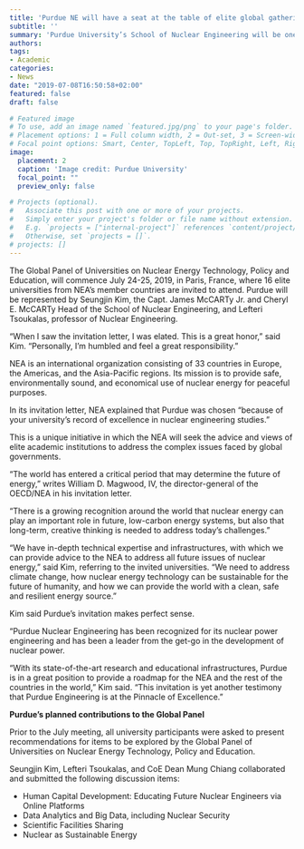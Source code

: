 ```yaml
---
title: 'Purdue NE will have a seat at the table of elite global gathering'
subtitle: ''
summary: 'Purdue University’s School of Nuclear Engineering will be one of five universities in North America to participate in an upcoming meeting arranged by the Organisation for Economic Co-operation and Development (OECD) Nuclear Energy Agency (NEA).'
authors:
tags:
- Academic
categories:
- News
date: "2019-07-08T16:50:58+02:00"
featured: false
draft: false

# Featured image
# To use, add an image named `featured.jpg/png` to your page's folder.
# Placement options: 1 = Full column width, 2 = Out-set, 3 = Screen-width
# Focal point options: Smart, Center, TopLeft, Top, TopRight, Left, Right, BottomLeft, Bottom, BottomRight
image:
  placement: 2
  caption: 'Image credit: Purdue University'
  focal_point: ""
  preview_only: false

# Projects (optional).
#   Associate this post with one or more of your projects.
#   Simply enter your project's folder or file name without extension.
#   E.g. `projects = ["internal-project"]` references `content/project/deep-learning/index.md`.
#   Otherwise, set `projects = []`.
# projects: []
---
```


The Global Panel of Universities on Nuclear Energy Technology, Policy and Education, will commence July 24-25, 2019, in Paris, France, where 16 elite universities from NEA’s member countries are invited to attend. Purdue will be represented by Seungjin Kim, the Capt. James McCARTy Jr. and Cheryl E. McCARTy Head of the School of Nuclear Engineering, and Lefteri Tsoukalas, professor of Nuclear Engineering.

“When I saw the invitation letter, I was elated. This is a great honor,” said Kim. “Personally, I’m humbled and feel a great responsibility.”

NEA is an international organization consisting of 33 countries in Europe, the Americas, and the Asia-Pacific regions. Its mission is to provide safe, environmentally sound, and economical use of nuclear energy for peaceful purposes.

In its invitation letter, NEA explained that Purdue was chosen “because of your university’s record of excellence in nuclear engineering studies.”

This is a unique initiative in which the NEA will seek the advice and views of elite academic institutions to address the complex issues faced by global governments.

“The world has entered a critical period that may determine the future of energy,” writes William D. Magwood, IV, the director-general of the OECD/NEA in his invitation letter.

“There is a growing recognition around the world that nuclear energy can play an important role in future, low-carbon energy systems, but also that long-term, creative thinking is needed to address today’s challenges.”

“We have in-depth technical expertise and infrastructures, with which we can provide advice to the NEA to address all future issues of nuclear energy,” said Kim, referring to the invited universities. “We need to address climate change, how nuclear energy technology can be sustainable for the future of humanity, and how we can provide the world with a clean, safe and resilient energy source.”

Kim said Purdue’s invitation makes perfect sense.

“Purdue Nuclear Engineering has been recognized for its nuclear power engineering and has been a leader from the get-go in the development of nuclear power.

“With its state-of-the-art research and educational infrastructures, Purdue is in a great position to provide a roadmap for the NEA and the rest of the countries in the world,” Kim said. “This invitation is yet another testimony that Purdue Engineering is at the Pinnacle of Excellence.”

**Purdue’s planned contributions to the Global Panel**

Prior to the July meeting, all university participants were asked to present recommendations for items to be explored by the Global Panel of Universities on Nuclear Energy Technology, Policy and Education.

Seungjin Kim, Lefteri Tsoukalas, and CoE Dean Mung Chiang collaborated and submitted the following discussion items:

- Human Capital Development: Educating Future Nuclear Engineers via Online Platforms
- Data Analytics and Big Data, including Nuclear Security
- Scientific Facilities Sharing
- Nuclear as Sustainable Energy

